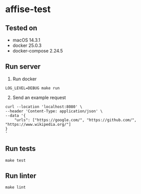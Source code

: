 # affise-test

## Tested on
* macOS 14.3.1
* docker 25.0.3
* docker-compose 2.24.5

## Run server
1. Run docker
```
LOG_LEVEL=DEBUG make run
```
2. Send an example request
```
curl --location 'localhost:8080' \
--header 'Content-Type: application/json' \
--data '{
    "urls": ["https://google.com/", "https://github.com/", "https://www.wikipedia.org/"]
}
'
```
## Run tests
```
make test
```

## Run linter
```
make lint
```
